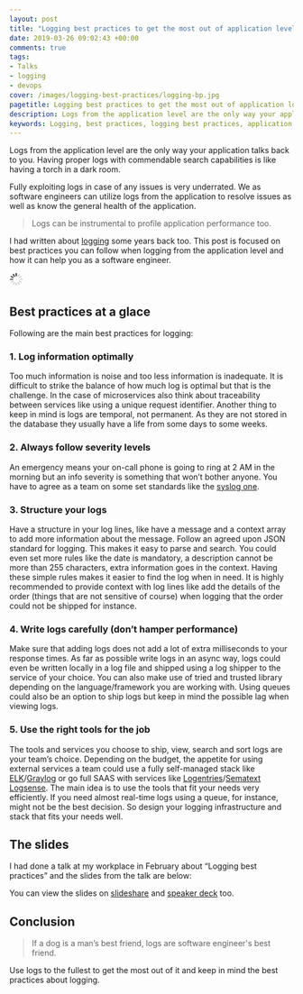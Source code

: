 ```yaml
---
layout: post
title: "Logging best practices to get the most out of application level logging -- Slides"
date: 2019-03-26 09:02:43 +00:00
comments: true
tags: 
- Talks
- logging
- devops
cover: /images/logging-best-practices/logging-bp.jpg
pagetitle: Logging best practices to get the most out of application logging with Slides
description: Logs from the application level are the only way your application talks back to you. Having proper logs with commendable search capabilities is like having a torch in a dark room.
keywords: Logging, best practices, logging best practices, application logging
---
```


Logs from the application level are the only way your application talks back to you. Having proper logs with commendable search capabilities is like having a torch in a dark room.

Fully exploiting logs in case of any issues is very underrated. We as software engineers can utilize logs from the application to resolve issues as well as know the general health of the application.

> Logs can be instrumental to profile application performance too.

I had written about [logging](https://geshan.com.np/blog/2015/08/importance-of-logging-in-your-applications/) some years back too. This post is focused on best practices you can follow when logging from the application level and how it can help you as a software engineer.

<!-- more -->

<img class="center" loading="lazy" src="/images/generic/loading.gif" title="what recruiters look for" alt="what recruiters look for" data-echo="/images/logging-best-practices/logging-bp.jpg">

## Best practices at a glace

Following are the main best practices for logging:

### 1. Log information optimally

Too much information is noise and too less information is inadequate. It is difficult to strike the balance of how much log is optimal but that is the challenge. In the case of microservices also think about traceability between services like using a unique request identifier. Another thing to keep in mind is logs are temporal, not permanent. As they are not stored in the database they usually have a life from some days to some weeks.

### 2. Always follow severity levels

An emergency means your on-call phone is going to ring at 2 AM in the morning but an info severity is something that won’t bother anyone. You have to agree as a team on some set standards like the [syslog one](https://tools.ietf.org/html/rfc5424).

### 3. Structure your logs

Have a structure in your log lines, like have a message and a context array to add more information about the message. Follow an agreed upon JSON standard for logging. This makes it easy to parse and search. You could even set more rules like the date is mandatory, a description cannot be more than 255 characters, extra information goes in the context. Having these simple rules makes it easier to find the log when in need. It is highly recommended to provide context with log lines like add the details of the order (things that are not sensitive of course) when logging that the order could not be shipped for instance.

### 4. Write logs carefully  (don’t hamper performance)

Make sure that adding logs does not add a lot of extra milliseconds to your response times. As far as possible write logs in an async way, logs could even be written locally in a log file and shipped using a log shipper to the service of your choice. You can also make use of tried and trusted library depending on the language/framework you are working with. Using queues could also be an option to ship logs but keep in mind the possible lag when viewing logs.

### 5. Use the right tools for the job

The tools and services you choose to ship, view, search and sort logs are your team’s choice. Depending on the budget, the appetite for using external services a team could use a fully self-managed stack like [ELK](https://www.elastic.co/elk-stack)/[Graylog](https://www.graylog.org/) or go full SAAS with services like [Logentries](https://logentries.com)/[Sematext Logsense](https://sematext.com/logsene/). The main idea is to use the tools that fit your needs very efficiently. If you need almost real-time logs using a queue, for instance, might not be the best decision. So design your logging infrastructure and stack that fits your needs well.

## The slides

I had done a talk at my workplace in February about “Logging best practices” and the slides from the talk are below:

<script async class="speakerdeck-embed" data-id="4f33e89002cc4a29926808ef42457fc2" data-ratio="1.77777777777778" src="//speakerdeck.com/assets/embed.js"></script>

You can view the slides on [slideshare](https://www.slideshare.net/geshan/logging-best-practices) and [speaker deck](https://speakerdeck.com/geshan/logging-best-practices) too.

## Conclusion

> If a dog is a man’s best friend, logs are software engineer's best friend.

Use logs to the fullest to get the most out of it and keep in mind the best practices about logging.
